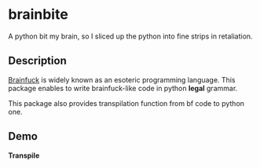 brainbite
===
A python bit my brain, so I sliced up the python into fine strips in retaliation.

## Description
[Brainfuck](https://en.wikipedia.org/wiki/Brainfuck) is widely known as an esoteric programming language.
This package enables to write brainfuck-like code in python **legal** grammar.

This package also provides transpilation function from bf code to python one.

## Demo
**Transpile**


<!---
    Name
    ====
    
    Overview
    
    ## Description
    
    ## Demo
    
    ## VS. 
    
    ## Requirement
    
    ## Usage
    
    ## Install
    
    ## Contribution
    
    ## Licence
    
    [MIT](https://github.com/tcnksm/tool/blob/master/LICENCE)
    
    ## Author
    
    [tcnksm](https://github.com/tcnksm)
--->
